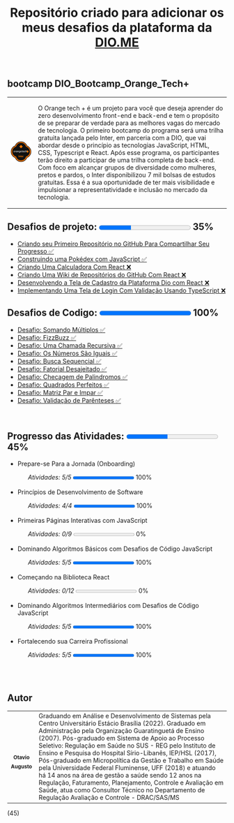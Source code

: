 <h1 align="center"> Repositório criado para adicionar os meus desafios da plataforma da <a href="https://www.dio.me/">DIO.ME</a></h1><br>

<h2><strong> bootcamp DIO_Bootcamp_Orange_Tech+</strong></H2>

<table>
  <tr>
    <td>
      <img src="img\Bootcamp_Orange_Tech.png" width="800px;">
    </td>
    <td>
      <p> O Orange tech + é um projeto para você que deseja aprender do zero desenvolvimento front-end e back-end e tem o propósito de se preparar de verdade para as melhores vagas do mercado de tecnologia. O primeiro bootcamp do programa será uma trilha gratuita lançada pelo Inter, em parceria com a DIO, que vai abordar desde o princípio as tecnologias JavaScript, HTML, CSS, Typescript e React. Após esse programa, os participantes terão direito a participar de uma trilha completa de back-end. Com foco em alcançar grupos de diversidade como mulheres, pretos e pardos, o Inter disponibilizou 7 mil bolsas de estudos gratuitas. Essa é a sua oportunidade de ter mais visibilidade e impulsionar a representatividade e inclusão no mercado da tecnologia.</p>
    </td>
  </tr>
</table>
 
<h2><strong>Desafios de projeto: </strong><progress value="35" max="100"></progress> 35%</h2>
<ul>
  <li><a href="https://github.com/otavioaugust1/DIO_Bootcamp_Orange_Tech">
  Criando seu Primeiro Repositório no GitHub Para Compartilhar Seu Progresso &#x2705;</a></li>
  <li><a href="https://github.com/otavioaugust1/DIO_js-developer-pokedex">
  Construindo uma Pokédex com JavaScript  &#x2705;</a></li>
  <li><a href="">
  Criando Uma Calculadora Com React  &#x274C;</a></li>
  <li><a href="">
  Criando Uma Wiki de Repositórios do GitHub Com React  &#x274C;</a></li>
  <li><a href="">
  Desenvolvendo a Tela de Cadastro da Plataforma Dio com React  &#x274C;</a></li>
  <li><a href="">
  Implementando Uma Tela de Login Com Validação Usando TypeScript  &#x274C;</a></li> 
</ul>

<h2><strong>Desafios de Codigo:  </strong><progress value="100" max="100"></progress> 100%</h2>
<ul>
    <li><a href="desafio\Somando Múltiplos">Desafio: Somando Múltiplos  &#x2705;</a></li>
    <li><a href="desafio\FizzBuzz">Desafio: FizzBuzz  &#x2705;</a></li>
    <li><a href="desafio\Uma Chamada Recursiva">Desafio: Uma Chamada Recursiva  &#x2705;</a></li>
    <li><a href="desafio\Os Números São Iguais">Desafio: Os Números São Iguais  &#x2705;</a></li>
    <li><a href="desafio\Busca Sequencial">Desafio: Busca Sequencial &#x2705; </a></li> 
    <li><a href="desafio\Fatorial Desajeitado">Desafio: Fatorial Desajeitado  &#x2705;</a></li> 
    <li><a href="desafio\Checagem de Palindromos">Desafio: Checagem de Palindromos  &#x2705;</a></li> 
    <li><a href="desafio\Quadrados Perfeitos">Desafio: Quadrados Perfeitos  &#x2705;</a></li> 
    <li><a href="desafio\Matriz Par e Impar">Desafio: Matriz Par e Impar  &#x2705;</a></li> 
    <li><a href="desafio\Validação de Parênteses">Desafio: Validação de Parênteses  &#x2705;</a></li> 
</ul><br>

<h2><strong>Progresso das Atividades:  </strong><progress value="45" max="100"></progress> 45%</h2>
<ul>
  <li>Prepare-se Para a Jornada (Onboarding)</a></li>
    <ul><em>Atividades: 5/5</em> <progress value="100" max="100"></progress> 100%</ul><br>
  <li>Princípios de Desenvolvimento de Software</a></li>
    <ul><em>Atividades: 4/4</em> <progress value="100" max="100"></progress> 100%</ul><br>
  <li>Primeiras Páginas Interativas com JavaScript</a></li>
    <ul><em>Atividades: 0/9</em>  <progress value="0" max="100"></progress> 0%</ul><br>
  <li>Dominando Algoritmos Básicos com Desafios de Código JavaScript </a></li>
    <ul><em>Atividades: 5/5</em> <progress value="100" max="100"></progress> 100%</ul><br>
  <li>Começando na Biblioteca React </a></li>
    <ul><em>Atividades: 0/12</em> <progress value="0" max="100"></progress> 0%</ul><br>
  <li>Dominando Algoritmos Intermediários com Desafios de Código JavaScript </a></li>
    <ul><em>Atividades: 5/5</em> <progress value="100" max="100"></progress> 100%</ul><br>
  <li>Fortalecendo sua Carreira Profissional</a></li>
    <ul><em>Atividades: 5/5</em> <progress value="100" max="100"></progress> 100%</ul><br>
</ul><br>



<h2 align="left"><strong>Autor</strong></h2>

<table align="center">
  <tr>
    <td align="center">
      <a href="https://github.com/otavioaugust1">
        <img style="border-radius: 50%;" src="https://avatars.githubusercontent.com/u/45877609?s=96&v=4" width="200px;" alt=""/><br/><sub><b>Otavio Augusto</b></sub></a> <br/>
      <a href="https://github.com/otavioaugust1" title="Otavio Augusto"></a>
    </td>
    <td>
        Graduando em Análise e Desenvolvimento de Sistemas pela Centro Universitário Estácio Brasília (2022). Graduado em Administração pela Organização    Guaratinguetá de Ensino (2007). Pós-graduado em Sistema de Apoio ao Processo Seletivo: Regulação em Saúde no SUS - REG pelo Instituto de Ensino e Pesquisa do Hospital Sírio-Libanês, IEP/HSL (2017), Pós-graduado em Micropolítica da Gestão e Trabalho em Saúde pela Universidade Federal Fluminense, UFF (2018) e atuando há 14 anos na área de gestão a saúde sendo 12 anos na Regulação, Faturamento, Planejamento, Controle e Avaliação em Saúde, atua como Consultor Técnico no Departamento de Regulação Avaliação e Controle - DRAC/SAS/MS
    </td>
  </tr>    
</table>
(45)